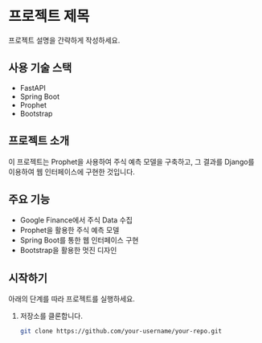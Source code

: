 # 프로젝트 제목

프로젝트 설명을 간략하게 작성하세요.

## 사용 기술 스택

- FastAPI
- Spring Boot
- Prophet
- Bootstrap

## 프로젝트 소개

이 프로젝트는 Prophet을 사용하여 주식 예측 모델을 구축하고, 그 결과를 Django를 이용하여 웹 인터페이스에 구현한 것입니다.

## 주요 기능
- Google Finance에서 주식 Data 수집
- Prophet을 활용한 주식 예측 모델
- Spring Boot를 통한 웹 인터페이스 구현
- Bootstrap을 활용한 멋진 디자인

## 시작하기

아래의 단계를 따라 프로젝트를 실행하세요.

1. 저장소를 클론합니다.
   ```bash
   git clone https://github.com/your-username/your-repo.git
